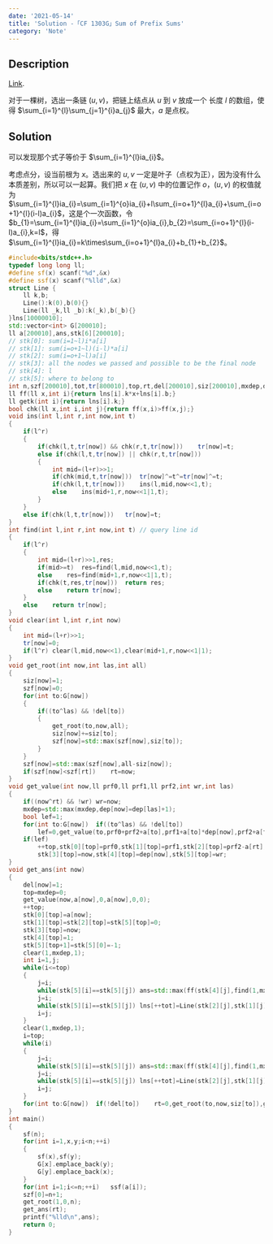 ```yaml
---
date: '2021-05-14'
title: 'Solution -「CF 1303G」Sum of Prefix Sums'
category: 'Note'
---
```


## Description

[Link](http://codeforces.com/problemset/problem/1303/G).

对于一棵树，选出一条链 $(u,v)$，把链上结点从 $u$ 到 $v$ 放成一个 长度 $l$ 的数组，使得 $\sum_{i=1}^{l}\sum_{j=1}^{i}a_{j}$ 最大，$a$ 是点权。

## Solution

可以发现那个式子等价于 $\sum_{i=1}^{l}ia_{i}$。

考虑点分，设当前根为 $x$。选出来的 $u,v$ 一定是叶子（点权为正），因为没有什么本质差别，所以可以一起算。我们把 $x$ 在 $(u,v)$ 中的位置记作 $o$，$(u,v)$ 的权值就为 $\sum_{i=1}^{l}ia_{i}=\sum_{i=1}^{o}ia_{i}+l\sum_{i=o+1}^{l}a_{i}+\sum_{i=o+1}^{l}(i-l)a_{i}$，这是个一次函数，令 $b_{1}=\sum_{i=1}^{l}ia_{i}=\sum_{i=1}^{o}ia_{i},b_{2}=\sum_{i=o+1}^{l}(i-l)a_{i},k=l$，得 $\sum_{i=1}^{l}ia_{i}=k\times\sum_{i=o+1}^{l}a_{i}+b_{1}+b_{2}$。

```cpp
#include<bits/stdc++.h>
typedef long long ll;
#define sf(x) scanf("%d",&x)
#define ssf(x) scanf("%lld",&x)
struct Line {
	ll k,b;
	Line():k(0),b(0){}
	Line(ll _k,ll _b):k(_k),b(_b){}
}lns[10000010];
std::vector<int> G[200010];
ll a[200010],ans,stk[6][200010];
// stk[0]: sum(i=1~l)i*a[i]
// stk[1]: sum(i=o+1~l)(i-l)*a[i]
// stk[2]: sum(i=o+1~l)a[i]
// stk[3]: all the nodes we passed and possible to be the final node
// stk[4]: l
// stk[5]: where to belong to
int n,szf[200010],tot,tr[800010],top,rt,del[200010],siz[200010],mxdep,dep[200010];
ll ff(ll x,int i){return lns[i].k*x+lns[i].b;}
ll getk(int i){return lns[i].k;}
bool chk(ll x,int i,int j){return ff(x,i)>ff(x,j);}
void ins(int l,int r,int now,int t)
{
	if(l^r)
	{
		if(chk(l,t,tr[now]) && chk(r,t,tr[now]))	tr[now]=t;
		else if(chk(l,t,tr[now]) || chk(r,t,tr[now]))
		{
			int mid=(l+r)>>1;
			if(chk(mid,t,tr[now]))	tr[now]^=t^=tr[now]^=t;
			if(chk(l,t,tr[now]))	ins(l,mid,now<<1,t);
			else	ins(mid+1,r,now<<1|1,t); 
		}
	}
	else if(chk(l,t,tr[now]))	tr[now]=t;
}
int find(int l,int r,int now,int t) // query line id
{
	if(l^r)
	{
		int mid=(l+r)>>1,res;
		if(mid>=t)	res=find(l,mid,now<<1,t);
		else	res=find(mid+1,r,now<<1|1,t);
		if(chk(t,res,tr[now]))	return res;
		else	return tr[now];
	}
	else	return tr[now];
}
void clear(int l,int r,int now)
{
	int mid=(l+r)>>1;
	tr[now]=0;
	if(l^r)	clear(l,mid,now<<1),clear(mid+1,r,now<<1|1);
}
void get_root(int now,int las,int all)
{
	siz[now]=1;
	szf[now]=0;
	for(int to:G[now])
	{
		if((to^las) && !del[to])
		{
			get_root(to,now,all);
			siz[now]+=siz[to];
			szf[now]=std::max(szf[now],siz[to]);
		}
	}
	szf[now]=std::max(szf[now],all-siz[now]);
	if(szf[now]<szf[rt])	rt=now;
}
void get_value(int now,ll prf0,ll prf1,ll prf2,int wr,int las)
{
	if((now^rt) && !wr)	wr=now;
	mxdep=std::max(mxdep,dep[now]=dep[las]+1);
	bool lef=1;
	for(int to:G[now])	if((to^las) && !del[to])
		lef=0,get_value(to,prf0+prf2+a[to],prf1+a[to]*dep[now],prf2+a[to],wr,now);
	if(lef)
		++top,stk[0][top]=prf0,stk[1][top]=prf1,stk[2][top]=prf2-a[rt],
		stk[3][top]=now,stk[4][top]=dep[now],stk[5][top]=wr;
}
void get_ans(int now)
{
	del[now]=1;
	top=mxdep=0;
	get_value(now,a[now],0,a[now],0,0);
	++top;
	stk[0][top]=a[now];
	stk[1][top]=stk[2][top]=stk[5][top]=0;
	stk[3][top]=now;
	stk[4][top]=1;
	stk[5][top+1]=stk[5][0]=-1;
	clear(1,mxdep,1);
	int i=1,j;
	while(i<=top)
	{
		j=i;
		while(stk[5][i]==stk[5][j])	ans=std::max(ff(stk[4][j],find(1,mxdep,1,stk[4][j]))+stk[0][j],ans),++j;
		j=i;
		while(stk[5][i]==stk[5][j])	lns[++tot]=Line(stk[2][j],stk[1][j]),ins(1,mxdep,1,tot),++j;
		i=j;
	}
	clear(1,mxdep,1);
	i=top;
	while(i)
	{
		j=i;
		while(stk[5][i]==stk[5][j])	ans=std::max(ff(stk[4][j],find(1,mxdep,1,stk[4][j]))+stk[0][j],ans),--j;
		j=i;
		while(stk[5][i]==stk[5][j])	lns[++tot]=Line(stk[2][j],stk[1][j]),ins(1,mxdep,1,tot),--j;
		i=j;
	}
	for(int to:G[now])	if(!del[to])	rt=0,get_root(to,now,siz[to]),get_ans(rt);
}
int main()
{
	sf(n);
	for(int i=1,x,y;i<n;++i)
	{
		sf(x),sf(y);
		G[x].emplace_back(y);
		G[y].emplace_back(x);
	}
	for(int i=1;i<=n;++i)	ssf(a[i]);
	szf[0]=n+1;
	get_root(1,0,n);
	get_ans(rt);
	printf("%lld\n",ans);
	return 0;
}
```